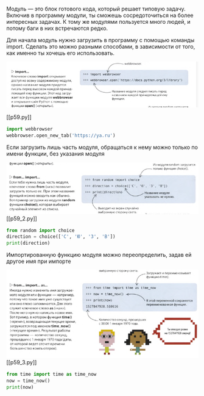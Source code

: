 Модуль — это блок готового кода, который решает типовую задачу. Включив в программу модули, ты сможешь сосредоточиться на более интересных задачах. К тому же модулями пользуется много людей, и потому баги в них встречаются редко.

Для начала модуль нужно загрузить в программу с помощью команды import. Сделать это можно разными способами, в зависимости от того, как именно ты хочешь его использовать.

![](../_pictures/Pasted_image_20250309184123.png)

[[p59.py]]

```python
import webbrowser
webbrowser.open_new_tab('https://ya.ru')
```
Если загрузить лишь часть модуля, обращаться к нему можно только по имени функции, без указания модуля

![](../_pictures/Pasted_image_20250309184936.png)
[[p59_2.py]]
```python
from random import choice
direction = choice(['С', 'Ю', 'З', 'В'])
print(direction)
```

Импортированную функцию модуля можно переопределить, задав ей другое имя при импорте

![](../_pictures/Pasted_image_20250309185344.png)
[[p59_3.py]]
```python
from time import time as time_now
now = time_now()
print(now)
```






```python
```
```python
```
